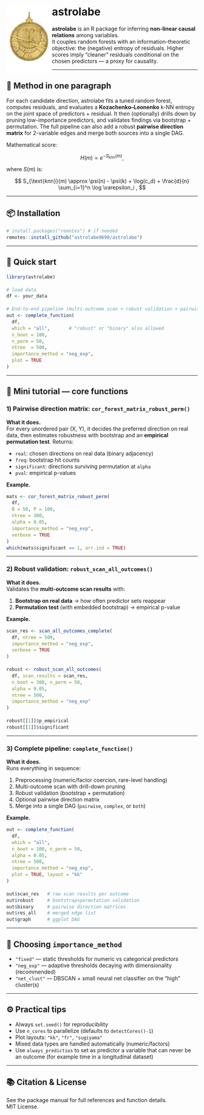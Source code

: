 # astrolabe <img src="man/figures/logo.png" align="left" width="120" />

**astrolabe** is an R package for inferring **non-linear causal relations** among variables.  
It couples random forests with an information-theoretic objective: the (negative) entropy of residuals. Higher scores imply “cleaner” residuals conditional on the chosen predictors — a proxy for causality.

---

## 🔬 Method in one paragraph

For each candidate direction, astrolabe fits a tuned random forest, computes residuals, and evaluates a **Kozachenko–Leonenko** k-NN entropy on the joint space of predictors + residual. It then (optionally) drills down by pruning low-importance predictors, and validates findings via bootstrap + permutation. The full pipeline can also add a robust **pairwise direction matrix** for 2-variable edges and merge both sources into a single DAG.

Mathematical score:

$$
H(m) = e^{-S_{\text{knn}}(m)} ,
$$

where $S(m)$ is:

$$
S_{\text{knn}}(m) \approx \psi(n) - \psi(k) + \log(c_d) + \frac{d}{n} \sum_{i=1}^n \log \varepsilon_i ,
$$

---

## 📦 Installation

```r
# install.packages("remotes") # if needed
remotes::install_github("astrolabe9698/astrolabe")
```

---

## 🧪 Quick start

```r
library(astrolabe)

# load data
df <- your_data

# End-to-end pipeline (multi-outcome scan + robust validation + pairwise)
out <- complete_function(
  df,
  which = "all",       # "robust" or "binary" also allowed
  n_boot = 100,
  n_perm = 50,
  ntree  = 500,
  importance_method = "neg_exp",
  plot = TRUE
)

```

---

## 📘 Mini tutorial — core functions

### 1) Pairwise direction matrix: `cor_forest_matrix_robust_perm()`

**What it does.**  
For every unordered pair (X, Y), it decides the preferred direction on real data, then estimates robustness with bootstrap and an **empirical permutation test**. Returns:

- `real`: chosen directions on real data (binary adjacency)  
- `freq`: bootstrap hit counts  
- `significant`: directions surviving permutation at `alpha`  
- `pval`: empirical p-values  

**Example.**
```r
mats <- cor_forest_matrix_robust_perm(
  df,
  B = 50, P = 100,
  ntree = 300,
  alpha = 0.05,
  importance_method = "neg_exp",
  verbose = TRUE
)
which(mats$significant == 1, arr.ind = TRUE)
```

---

### 2) Robust validation: `robust_scan_all_outcomes()`

**What it does.**  
Validates the **multi-outcome scan results** with:

1. **Bootstrap on real data** → how often predictor sets reappear  
2. **Permutation test** (with embedded bootstrap) → empirical p-value  

**Example.**
```r
scan_res <- scan_all_outcomes_complete(
  df, ntree = 500,
  importance_method = "neg_exp",
  verbose = TRUE
)

robust <- robust_scan_all_outcomes(
  df, scan_results = scan_res,
  n_boot = 300, n_perm = 50,
  alpha = 0.05,
  ntree = 500,
  importance_method = "neg_exp"
)

robust[[1]]$p_empirical
robust[[1]]$significant
```

---

### 3) Complete pipeline: `complete_function()`

**What it does.**  
Runs everything in sequence:

1. Preprocessing (numeric/factor coercion, rare-level handling)  
2. Multi-outcome scan with drill-down pruning  
3. Robust validation (bootstrap + permutation)  
4. Optional pairwise direction matrix  
5. Merge into a single DAG (`pairwise`, `complex`, or `both`)  

**Example.**
```r
out <- complete_function(
  df,
  which = "all",
  n_boot = 100, n_perm = 50,
  alpha = 0.05,
  ntree = 500,
  importance_method = "neg_exp",
  plot = TRUE, layout = "kk"
)

out$scan_res   # raw scan results per outcome
out$robust     # bootstrap+permutation validation
out$binary     # pairwise direction matrices
out$res_all    # merged edge list
out$graph      # ggplot DAG
```

---

## 🧭 Choosing `importance_method`

- `"fixed"` — static thresholds for numeric vs categorical predictors  
- `"neg_exp"` — adaptive thresholds decaying with dimensionality (recommended)  
- `"net_clust"` — DBSCAN + small neural net classifier on the “high” cluster(s)  

---

## ⚙️ Practical tips

- Always `set.seed()` for reproducibility  
- Use `n_cores` to parallelize (defaults to `detectCores()-1`)  
- Plot layouts: `"kk"`, `"fr"`, `"sugiyama"`  
- Mixed data types are handled automatically (numeric/factors)
- Use `always_predictios` to set as predictor a variable that can never be an outcome (for example time in a longitudinal dataset)

---

## 📚 Citation & License

See the package manual for full references and function details.  
MIT License.
